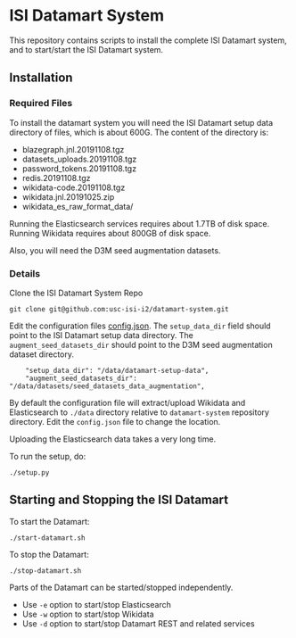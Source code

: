 # ISI Datamart System

This repository contains scripts to install the complete ISI Datamart system, and to start/start the
ISI Datamart system.

## Installation

### Required Files

To install the datamart system you will need the ISI Datamart setup data directory of files, which
is about 600G. The content of the directory is:

- blazegraph.jnl.20191108.tgz
- datasets_uploads.20191108.tgz
- password_tokens.20191108.tgz
- redis.20191108.tgz
- wikidata-code.20191108.tgz
- wikidata.jnl.20191025.zip
- wikidata_es_raw_format_data/

Running the Elasticsearch services requires about 1.7TB of disk space. Running Wikidata requires
about 800GB of disk space.

Also, you will need the D3M seed augmentation datasets.

### Details

Clone the ISI Datamart System Repo

```
git clone git@github.com:usc-isi-i2/datamart-system.git
```

Edit the configuration files [config.json](config.json). The `setup_data_dir` field should point to
the ISI Datamart setup data directory. The `augment_seed_datasets_dir` should point to the D3M seed
augmentation dataset directory.

```
    "setup_data_dir": "/data/datamart-setup-data",
    "augment_seed_datasets_dir": "/data/datasets/seed_datasets_data_augmentation",
```

By default the configuration file will extract/upload Wikidata and Elasticsearch to  `./data` directory relative to `datamart-system` repository directory. Edit the `config.json` file to change the location.

Uploading the Elasticsearch data takes a very long time.

To run the setup, do:

```
./setup.py
```

## Starting and Stopping the ISI Datamart

To start the Datamart:

```
./start-datamart.sh
```

To stop the Datamart:

```
./stop-datamart.sh
```

Parts of the Datamart can be started/stopped independently.

- Use `-e` option to start/stop Elasticsearch
- Use `-w` option to start/stop Wikidata
- Use `-d` option to start/stop Datamart REST and related services


